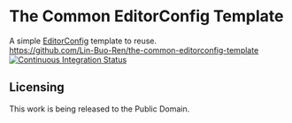 # The Common EditorConfig Template

A simple [EditorConfig](http://editorconfig.org/) template to reuse.  
<https://github.com/Lin-Buo-Ren/the-common-editorconfig-template>  
[![Continuous Integration Status](https://travis-ci.org/Lin-Buo-Ren/the-common-editorconfig-template.svg?branch=master)](https://travis-ci.org/Lin-Buo-Ren/the-common-editorconfig-template)

## Licensing

This work is being released to the Public Domain.